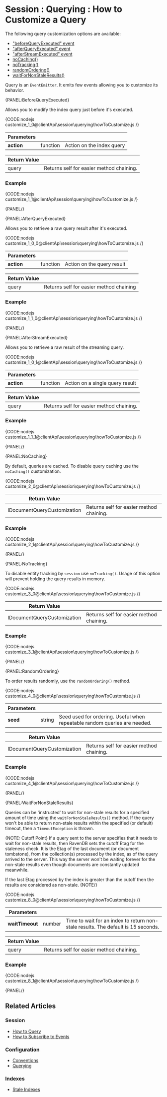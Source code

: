 # Session : Querying : How to Customize a Query

The following query customization options are available:

- ["beforeQueryExecuted" event](../../../client-api/session/querying/how-to-customize-query#beforequeryexecuted)
- ["afterQueryExecuted" event](../../../client-api/session/querying/how-to-customize-query#afterqueryexecuted)
- ["afterStreamExecuted" event](../../../client-api/session/querying/how-to-customize-query#afterstreamexecuted)
- [noCaching()](../../../client-api/session/querying/how-to-customize-query#nocaching)
- [noTracking()](../../../client-api/session/querying/how-to-customize-query#notracking)
- [randomOrdering()](../../../client-api/session/querying/how-to-customize-query#randomordering)
- [waitForNonStaleResults()](../../../client-api/session/querying/how-to-customize-query#waitfornonstaleresults)

Query is an `EventEmitter`. It emits few events allowing you to customize its behavior.

{PANEL:BeforeQueryExecuted}

Allows you to modify the index query just before it's executed.

{CODE:nodejs customize_1_0@clientApi\session\querying\howToCustomize.js /}

| Parameters | | |
| ------------- | ------------- | ----- |
| **action** | function | Action on the index query |

| Return Value | |
| ------------- | ----- |
| query | Returns self for easier method chaining. |

### Example

{CODE:nodejs customize_1_1@clientApi\session\querying\howToCustomize.js /}

{PANEL/}

{PANEL:AfterQueryExecuted}

Allows you to retrieve a raw query result after it's executed.

{CODE:nodejs customize_1_0_0@clientApi\session\querying\howToCustomize.js /}

| Parameters | | |
| ------------- | ------------- | ----- |
| **action** | function | Action on the query result |

| Return Value | |
| ------------- | ----- |
| query | Returns self for easier method chaining |

### Example

{CODE:nodejs customize_1_1_0@clientApi\session\querying\howToCustomize.js /}

{PANEL/}

{PANEL:AfterStreamExecuted}

Allows you to retrieve a raw result of the streaming query.

{CODE:nodejs customize_1_0_1@clientApi\session\querying\howToCustomize.js /}

| Parameters | | |
| ------------- | ------------- | ----- |
| **action** | function | Action on a single query result |

| Return Value | |
| ------------- | ----- |
| query | Returns self for easier method chaining. |

### Example

{CODE:nodejs customize_1_1_1@clientApi\session\querying\howToCustomize.js /}

{PANEL/}

{PANEL:NoCaching}

By default, queries are cached. To disable query caching use the `noCaching()` customization.

{CODE:nodejs customize_2_0@clientApi\session\querying\howToCustomize.js /}

| Return Value | |
| ------------- | ----- |
| IDocumentQueryCustomization | Returns self for easier method chaining. |

### Example

{CODE:nodejs customize_2_1@clientApi\session\querying\howToCustomize.js /}

{PANEL/}

{PANEL:NoTracking}

To disable entity tracking by `session` use `noTracking()`. Usage of this option will prevent holding the query results in memory.

{CODE:nodejs customize_3_0@clientApi\session\querying\howToCustomize.js /}

| Return Value | |
| ------------- | ----- |
| IDocumentQueryCustomization | Returns self for easier method chaining. |

### Example

{CODE:nodejs customize_3_1@clientApi\session\querying\howToCustomize.js /}

{PANEL/}

{PANEL:RandomOrdering}

To order results randomly, use the `randomOrdering()` method.

{CODE:nodejs customize_4_0@clientApi\session\querying\howToCustomize.js /}

| Parameters | | |
| ------------- | ------------- | ----- |
| **seed** | string | Seed used for ordering. Useful when repeatable random queries are needed. |

| Return Value | |
| ------------- | ----- |
| IDocumentQueryCustomization | Returns self for easier method chaining. |

### Example

{CODE:nodejs customize_4_1@clientApi\session\querying\howToCustomize.js /}

{PANEL/}

{PANEL:WaitForNonStaleResults}

Queries can be 'instructed' to wait for non-stale results for a specified amount of time using the `waitForNonStaleResults()` method. If the query won't be able to return 
non-stale results within the specified (or default) timeout, then a `TimeoutException` is thrown.

{NOTE: Cutoff Point}
If a query sent to the server specifies that it needs to wait for non-stale results, then RavenDB sets the cutoff Etag for the staleness check.
It is the Etag of the last document (or document tombstone), from the collection(s) processed by the index, as of the query arrived to the server.
This way the server won't be waiting forever for the non-stale results even though documents are constantly updated meanwhile.

If the last Etag processed by the index is greater than the cutoff then the results are considered as non-stale.
{NOTE/}


{CODE:nodejs customize_8_0@clientApi\session\querying\howToCustomize.js /}

| Parameters | | |
| ------------- | ------------- | ----- |
| **waitTimeout** | number | Time to wait for an index to return non-stale results. The default is 15 seconds. |

| Return Value | |
| ------------- | ----- |
| query | Returns self for easier method chaining. |

### Example

{CODE:nodejs customize_8_1@clientApi\session\querying\howToCustomize.js /}

{PANEL/}

## Related Articles

### Session

- [How to Query](../../../client-api/session/querying/how-to-query)
- [How to Subscribe to Events](../../../client-api/session/how-to/subscribe-to-events)

### Configuration

- [Conventions](../../../client-api/configuration/conventions)
- [Querying](../../../client-api/configuration/querying)

### Indexes

- [Stale Indexes](../../../indexes/stale-indexes)  
